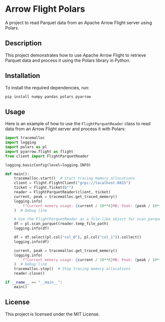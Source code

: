 # Arrow Flight Polars

A project to read Parquet data from an Apache Arrow Flight server using Polars.

## Description

This project demonstrates how to use Apache Arrow Flight to retrieve Parquet data and process it using the Polars library in Python.

## Installation

To install the required dependencies, run:

```sh
pip install numpy pandas polars pyarrow
```

## Usage

Here is an example of how to use the `FlightParquetReader` class to read data from an Arrow Flight server and process it with Polars:

```python
import tracemalloc
import logging
import polars as pl
import pyarrow.flight as flight
from client import FlightParquetReader

logging.basicConfig(level=logging.INFO)

def main():
    tracemalloc.start()  # Start tracing memory allocations
    client = flight.FlightClient("grpc://localhost:8815")
    ticket = flight.Ticket(b"")
    reader = FlightParquetReader(client, ticket)
    current, peak = tracemalloc.get_traced_memory()
    logging.info(
        f"Current memory usage: {current / 10**6}MB; Peak: {peak / 10**6}MB"
    )  # Debug line

    # Use the FlightParquetReader as a file-like object for scan_parquet
    df = pl.scan_parquet(reader.temp_file_path)
    logging.info(df)

    df = df.select(pl.col("col_0"), pl.col("col_1")).collect()
    logging.info(df)

    current, peak = tracemalloc.get_traced_memory()
    logging.info(
        f"Current memory usage: {current / 10**6}MB; Peak: {peak / 10**6}MB"
    )  # Debug line
    tracemalloc.stop()  # Stop tracing memory allocations
    reader.close()

if __name__ == "__main__":
    main()
```

## License

This project is licensed under the MIT License.
